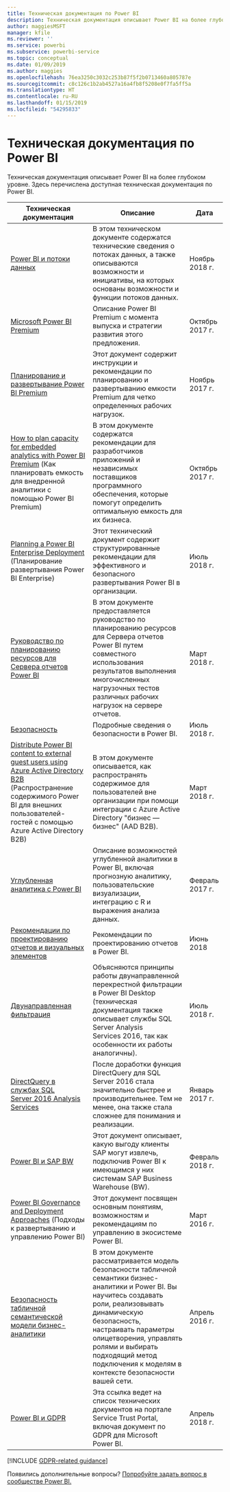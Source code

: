 ```yaml
---
title: Техническая документация по Power BI
description: Техническая документация описывает Power BI на более глубоком уровне.
author: maggiesMSFT
manager: kfile
ms.reviewer: ''
ms.service: powerbi
ms.subservice: powerbi-service
ms.topic: conceptual
ms.date: 01/09/2019
ms.author: maggies
ms.openlocfilehash: 76ea3250c3032c253b87f5f2b0713460a805787e
ms.sourcegitcommit: c8c126c1b2ab4527a16a4fb8f5208e0f7fa5ff5a
ms.translationtype: HT
ms.contentlocale: ru-RU
ms.lasthandoff: 01/15/2019
ms.locfileid: "54295833"
---
```

# <a name="whitepapers-for-power-bi"></a>Техническая документация по Power BI

Техническая документация описывает Power BI на более глубоком уровне. Здесь перечислена доступная техническая документация по Power BI.

| Техническая документация | Описание | Дата |
| --- | --- | --- |
| [Power BI и потоки данных](https://go.microsoft.com/fwlink/?linkid=2034388&clcid=0x409)| В этом техническом документе содержатся технические сведения о потоках данных, а также описываются возможности и инициативы, на которых основаны возможности и функции потоков данных. | Ноябрь 2018 г. |
| [Microsoft Power BI Premium](https://aka.ms/pbipremiumwhitepaper) |Описание Power BI Premium с момента выпуска и стратегии развития этого предложения. | Октябрь 2017 г. |
| [Планирование и развертывание Power BI Premium](https://aka.ms/Premium-Capacity-Planning-Deployment)| Этот документ содержит инструкции и рекомендации по планированию и развертыванию емкости Premium для четко определенных рабочих нагрузок.| Ноябрь 2017 г. |
| [How to plan capacity for embedded analytics with Power BI Premium](https://aka.ms/pbiewhitepaper) (Как планировать емкость для внедренной аналитики с помощью Power BI Premium) |В этом документе содержатся рекомендации для разработчиков приложений и независимых поставщиков программного обеспечения, которые помогут определить оптимальную емкость для их бизнеса. | Октябрь 2017 г. |
| [Planning a Power BI Enterprise Deployment](https://go.microsoft.com/fwlink/?linkid=2057861) (Планирование развертывания Power BI Enterprise) |Этот технический документ содержит структурированные рекомендации для эффективного и безопасного развертывания Power BI в организации. | Июль 2018 г. |
| [Руководство по планированию ресурсов для Сервера отчетов Power BI](report-server/capacity-planning.md) |В этом документе предоставляется руководство по планированию ресурсов для Сервера отчетов Power BI путем совместного использования результатов выполнения многочисленных нагрузочных тестов различных рабочих нагрузок на сервере отчетов. | Март 2018 г. |
| [Безопасность](service-admin-power-bi-security.md) |Подробные сведения о безопасности в Power BI. | Июль 2018 г. |
| [Distribute Power BI content to external guest users using Azure Active Directory B2B](https://aka.ms/powerbi-b2b-whitepaper) (Распространение содержимого Power BI для внешних пользователей-гостей с помощью Azure Active Directory B2B)|В этом документе описывается, как распространять содержимое для пользователей вне организации при помощи интеграции с Azure Active Directory "бизнес — бизнес" (AAD B2B).| Март 2018 г. |
| [Углубленная аналитика с Power BI](https://info.microsoft.com/advanced-analytics-with-power-bi.html?Is=Website) |Описание возможностей углубленной аналитики в Power BI, включая прогнозную аналитику, пользовательские визуализации, интеграцию с R и выражения анализа данных. | Февраль 2017 г. |
| [Рекомендации по проектированию отчетов и визуальных элементов](visuals/power-bi-visualization-best-practices.md) |Рекомендации по проектированию отчетов в Power BI. | Июнь 2018 |
| [Двунаправленная фильтрация](desktop-bidirectional-filtering.md) |Объясняются принципы работы двунаправленной перекрестной фильтрации в Power BI Desktop (техническая документация также описывает службы SQL Server Analysis Services 2016, так как особенности их работы аналогичны). | Июль 2018 г. |
| [DirectQuery в службах SQL Server 2016 Analysis Services](https://blogs.msdn.microsoft.com/analysisservices/2017/04/06/directquery-in-sql-server-2016-analysis-services-whitepaper/) |После доработки функция DirectQuery для SQL Server 2016 стала значительно быстрее и производительнее. Тем не менее, она также стала сложнее для понимания и реализации. | Январь 2017 г. |
| [Power BI и SAP BW](https://aka.ms/powerbiandsapbw)| Этот документ описывает, какую выгоду клиенты SAP могут извлечь, подключив Power BI к имеющимся у них системам SAP Business Warehouse (BW).| Февраль 2018 г. |
| [Power BI Governance and Deployment Approaches](http://go.microsoft.com/fwlink/?LinkId=785915&clcid=0x409) (Подходы к развертыванию и управлению Power BI) | Этот документ посвящен основным понятиям, возможностям и рекомендациям по управлению в экосистеме Power BI. | Март 2016 г. |
| [Безопасность табличной семантической модели бизнес-аналитики](http://download.microsoft.com/download/D/2/0/D20E1C5F-72EA-4505-9F26-FEF9550EFD44/Securing%20the%20Tabular%20BI%20Semantic%20Model.docx) |В этом документе рассматривается модель безопасности табличной семантики бизнес-аналитики и Power BI. Вы научитесь создавать роли, реализовывать динамическую безопасность, настраивать параметры олицетворения, управлять ролями и выбирать подходящий метод подключения к моделям в контексте безопасности вашей сети. | Апрель 2016 г. |
| [Power BI и GDPR](https://aka.ms/power-bi-gdpr-whitepaper)| Эта ссылка ведет на список технических документов на портале Service Trust Portal, включая документ по GDPR для Microsoft Power BI. | Апрель 2018 г. |

[!INCLUDE [GDPR-related guidance](includes/gdpr-hybrid-note.md)]

Появились дополнительные вопросы? [Попробуйте задать вопрос в сообществе Power BI.](http://community.powerbi.com/)
